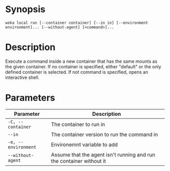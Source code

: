 # Synopsis

```weka local run [--container container] [--in in] [--environment environment]... [--without-agent] [<command>]...```

# Description

Execute a command inside a new container that has the same mounts as the given container. If no container is specified, either "default" or the only defined container is selected. If not command is specified, opens an interactive shell.

# Parameters

| Parameter | Description |
| --------- | ----------- |
| `-C, --container` | The container to run in |
| `--in` | The container version to run the command in |
| `-e, --environment` | Environemnt variable to add |
| `--without-agent` | Assume that the agent isn't running and run the container without it |
